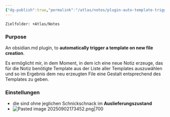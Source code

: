 ```yaml
---
{"dg-publish":true,"permalink":"/atlas/notes/plugin-auto-template-trigger/","tags":["class/admin","note-lifecycle/settled🧱","thema/own-system-documentation"]}
---
```


`Zielfolder: +Atlas/Notes`

### Purpose 
An obsidian.md plugin, to **automatically trigger a template on new file creation**.

Es ermöglicht mir, in dem Moment, in dem ich eine neue Notiz erzeuge, das für die Notiz benötigte Template aus der Liste aller Templates auszuwählen und so im Ergebnis dem neu erzeugten File eine Gestalt entsprechend des Templates zu geben.

### Einstellungen
- die sind ohne jeglichen Schnickschnack im **Auslieferungszustand**
- ![Pasted image 20250902173452.png|700](/img/user/+/Pasted%20image%2020250902173452.png)

